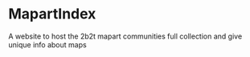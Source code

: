 # MapartIndex
A website to host the 2b2t mapart communities full collection and give unique info about maps
